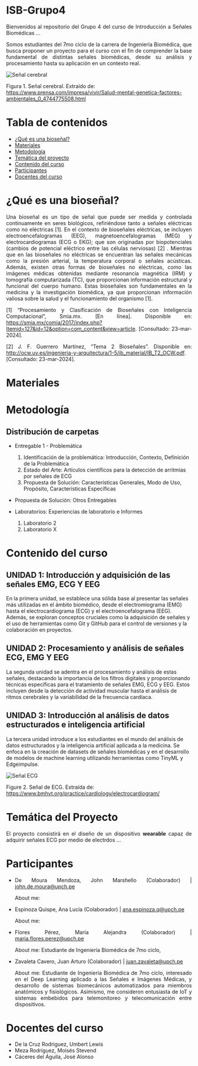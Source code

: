 # ISB-Grupo4

<div style="text-align: justify"> 
Bienvenidos al repositorio del Grupo 4 del curso de Introducción a Señales Biomédicas ...


Somos estudiantes del 7mo ciclo de la carrera de Ingeniería Biomédica, que busca proponer un proyecto para el curso con el fin de comprender la base fundamental de distintas señales biomédicas, desde su análisis y procesamiento hasta su aplicación en un contexto real.

</div>

![Señal cerebral](https://corprensa-la-prensa-prod.cdn.arcpublishing.com/resizer/C7WvY7BSXYcBWZqIoymt3WlzWzc=/fit-in/1200x1200/smart/arc-anglerfish-arc2-prod-corprensa.s3.amazonaws.com/public/2AI6JUCFTREWLDTC7LVWSH45DQ.jpg)



Figura 1. Señal cerebral. Extraído de: https://www.prensa.com/impresa/vivir/Salud-mental-genetica-factores-ambientales_0_4744775508.html

# Tabla de contenidos
- [¿Qué es una bioseñal?](#qué-es-una-bioseñal)
- [Materiales](#materiales)
- [Metodología](#metodología)
- [Temática del proyecto](#temática-del-proyecto)
- [Contenido del curso](#Contenido-del-curso)
- [Participantes](#Participantes)
- [Docentes del curso](#docentes-del-curso)

# 
# ¿Qué es una bioseñal? 


<div style="text-align: justify"> 
Una bioseñal es un tipo de señal que puede ser medida y controlada continuamente en seres biológicos, refiriéndose tanto a señales eléctricas como no eléctricas [1]. En el contexto de bioseñales eléctricas, se incluyen electroencefalogramas (EEG), magnetoencefalogramas (MEG) y electrocardiogramas (ECG o EKG); que son originadas por biopotenciales (cambios de potencial eléctrico entre las células nerviosas) [2] . Mientras que en las bioseñales no eléctricas se encuentran las señales mecánicas como la presión arterial, la temperatura corporal o señales acústicas. Además, existen otras formas de bioseñales no eléctricas, como las imágenes médicas obtenidas mediante resonancia magnética (IRM) y tomografía computarizada (TC), que proporcionan información estructural y funcional del cuerpo humano. Estas bioseñales son fundamentales en la medicina y la investigación biomédica, ya que proporcionan información valiosa sobre la salud y el funcionamiento del organismo [1].

[1] “Procesamiento y Clasificación de Bioseñales con Inteligencia Computacional”, Smia.mx. [En línea]. Disponible en: https://smia.mx/comia/2017/index.php?Itemid=127&id=12&option=com_content&view=article. [Consultado: 23-mar-2024].

[2] J. F. Guerrero Martínez, “Tema 2 Bioseñales”. Disponible en: http://ocw.uv.es/ingenieria-y-arquitectura/1-5/ib_material/IB_T2_OCW.pdf. [Consultado: 23-mar-2024].
</div>


# Materiales



# Metodología
## Distribución de carpetas

- Entregable 1 - Problemática

    1. Identificación de la problemática: Introducción, Contexto, Definición de la Problemática
    2. Estado del Arte: Artículos científicos para la detección de arritmias por señales de ECG
    3. Propuesta de Solución: Características Generales, Modo de Uso, Propósito, Características Específicas

- Propuesta de Solución: Otros Entregables

- Laboratorios: Experiencias de laboratorio e Informes
    1. Laboratorio 2
    2. Laboratorio X 


# Contenido del curso
## UNIDAD 1: Introducción y adquisición de las señales EMG, ECG Y EEG

En la primera unidad, se establece una sólida base al presentar las señales más utilizadas en el ámbito biomédico, desde el electromiograma (EMG) hasta el electrocardiograma (ECG) y el electroencefalograma (EEG). Además, se exploran conceptos cruciales como la adquisición de señales y el uso de herramientas como Git y GitHub para el control de versiones y la colaboración en proyectos.

## UNIDAD 2: Procesamiento y análisis de señales ECG, EMG Y EEG
La segunda unidad se adentra en el procesamiento y análisis de estas señales, destacando la importancia de los filtros digitales y proporcionando técnicas específicas para el tratamiento de señales EMG, ECG y EEG. Estos incluyen desde la detección de actividad muscular hasta el análisis de ritmos cerebrales y la variabilidad de la frecuencia cardíaca.

## UNIDAD 3: Introducción al análisis de datos estructurados e inteligencia artificial

La tercera unidad introduce a los estudiantes en el mundo del análisis de datos estructurados y la inteligencia artificial aplicada a la medicina. Se enfoca en la creación de datasets de señales biomédicas y en el desarrollo de modelos de machine learning utilizando herramientas como TinyML y Edgeimpulse.

![Señal ECG](https://encrypted-tbn0.gstatic.com/images?q=tbn:ANd9GcSwbuBMwCDsVsAleXOzzyMK9-O-LyJu6Bvo-A&s)

Figure 2. Señal de ECG. Extraída de: https://www.bmhvt.org/practice/cardiology/electrocardiogram/

<div style="text-align: justify">

# Temática del Proyecto

El proyecto consistirá en el diseño de un dispositivo __wearable__ capaz de adquirir señales ECG por medio de electrdos ...



# Participantes
 - De Moura Mendoza, John Marshello (Colaborador) | john.de.moura@upch.pe

    About me: 


 - Espinoza Quispe, Ana Lucía (Colaborador) | ana.espinoza.q@upch.pe

    About me: 



 - Flores Pérez, María Alejandra (Colaborador) |  maria.flores.perez@upch.pe

    About me: Estudiante de Ingeniería Biomédica de 7mo ciclo, 




 - Zavaleta Cavero, Juan Arturo (Colaborador) | juan.zavaleta@upch.pe

    About me: Estudiante de Ingeniería Biomédica de 7mo ciclo, interesado en el Deep Learning aplicado a las Señales e Imágenes Médicas, y desarrollo de sistemas biomecánicos automatizados para miembros anatómicos y fisiológicos. Asimismo, me consideron entusiasta de IoT y sistemas embebidos para telemonitoreo y telecomunicación entre dispositivos. 

# Docentes del curso
- De la Cruz Rodriguez, Umbert Lewis
- Meza Rodríguez, Moisés Stevend
- Cáceres del Águila, José Alonso

</div>


